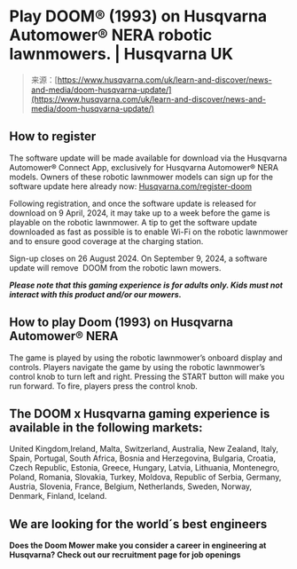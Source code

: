 <!--yml
category: 未分类
date: 2024-05-29 13:21:33
-->

# Play DOOM® (1993) on Husqvarna Automower® NERA robotic lawnmowers. | Husqvarna UK

> 来源：[https://www.husqvarna.com/uk/learn-and-discover/news-and-media/doom-husqvarna-update/](https://www.husqvarna.com/uk/learn-and-discover/news-and-media/doom-husqvarna-update/)

## How to register  

The software update will be made available for download via the Husqvarna Automower® Connect App, exclusively for Husqvarna Automower® NERA models. Owners of these robotic lawnmower models can sign up for the software update here already now: [Husqvarna.com/register-doom](https://www.husqvarna.com/register-doom/)  

Following registration, and once the software update is released for download on 9 April, 2024, it may take up to a week before the game is playable on the robotic lawnmower. A tip to get the software update downloaded as fast as possible is to enable Wi-Fi on the robotic lawnmower and to ensure good coverage at the charging station.  

Sign-up closes on 26 August 2024\. On September 9, 2024, a software update will remove  DOOM from the robotic lawn mowers. 

***Please note that this gaming experience is for adults only. Kids must not interact with this product and/or our mowers.***

## How to play Doom (1993) on Husqvarna Automower® NERA  

The game is played by using the robotic lawnmower’s onboard display and controls. Players navigate the game by using the robotic lawnmower’s control knob to turn left and right. Pressing the START button will make you run forward. To fire, players press the control knob.

## The DOOM x Husqvarna gaming experience is available in the following markets:

United Kingdom,Ireland, Malta, Switzerland, Australia, New Zealand, Italy, Spain, Portugal, South Africa, Bosnia and Herzegovina, Bulgaria, Croatia, Czech Republic, Estonia, Greece, Hungary, Latvia, Lithuania, Montenegro, Poland, Romania, Slovakia, Turkey, Moldova, Republic of Serbia, Germany, Austria, Slovenia, France, Belgium, Netherlands, Sweden, Norway, Denmark, Finland, Iceland.

## We are looking for the world´s best engineers

**Does the Doom Mower make you consider a career in engineering at Husqvarna? Check out our recruitment page for job openings**